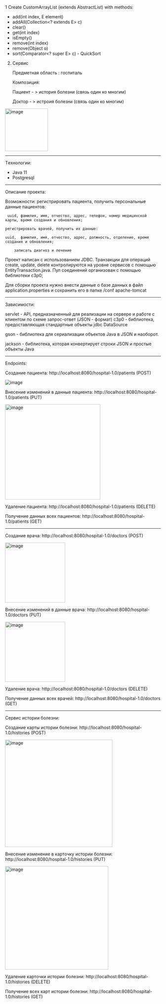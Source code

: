 1  Create CustomArrayList (extends AbstractList) with methods:
 - add(int index, E element)
 - addAll(Collection<? extends E> c)
 - clear()
 - get(int index)
 - isEmpty()
 - remove(int index)
 - remove(Object o)
 - sort(Comparator<? super E> c) - QuickSort


2. Сервис

   Предметная область : госпиталь

   Композиция:

   Пациент - >  история болезни (связь один ко многим)

   Доктор - >  истроия болезни (связь один ко многим)

<img width="138" alt="image" src="https://github.com/MMMMr1/intensive/assets/95496893/4720b54c-9d57-434f-88ce-f66b1026c4a3">

_______________________________________________________________________________

Tехнологии:

- Java 11
- Postgresql

______________________________________________________________________________

Описание проекта:

Возможности:    регистрировать пациента, получить персональные данные пациентов:

  	 uuid, фамилия, имя, отчество, адрес, телефон, номер медицинской карты, время создания и обновления;
   
   	регистрировать врачей, получить их данные: 
   
   	uuid,  фамилия, имя, отчество, адрес, должность, отделение, время создания и обновления;
		
  		записать диагноз и лечение

Проект написан с использованием JDBC.
Транзакции для операций create, update, delete контролируются на уровне сервисов с помощью EntityTransaction.java.
Пул соединений организован с помощью библиотеки c3p0;

Для сборки проекта нужно внести данные о базе данных в файл application.properties и сохранить его в папке /conf apache-tomcat

_______________________________________________________________________________   

Зависимости:

servlet -  API, предназначенный для реализации на сервере и работе с клиентом по схеме запрос-ответ (JSON - формат)
c3p0 - библиотека, предоставляющая стандартные объекты jdbc DataSource

gson - библиотека для сериализации объектов Java в JSON и наоборот.

jackson - библиотека, которая конвертирует строки JSON и простые объекты Java

________________________________________________________________________________


Endpoints:

Создание пациента: http://localhost:8080/hospital-1.0/patients (POST)

![image](https://github.com/MMMMr1/intensive/assets/95496893/95890769-29a7-46cf-a63d-4d91a654e5d3)

Внесение изменений в данные пациента: http://localhost:8080/hospital-1.0/patients (PUT)

<img width="308" alt="image" src="https://github.com/MMMMr1/intensive/assets/95496893/684ef0f6-ec54-4d2a-96bb-509566efa4e3">

Удаление пациента: http://localhost:8080/hospital-1.0/patients (DELETE)


Получение данных всех пациентов: http://localhost:8080/hospital-1.0/patients (GET)

_________________________________________________________________________________

Создание врача: http://localhost:8080/hospital-1.0/doctors (POST)

<img width="194" alt="image" src="https://github.com/MMMMr1/intensive/assets/95496893/4d080003-7fa8-4643-a092-c6aa37777380">


Внесение изменений в данные врача: http://localhost:8080/hospital-1.0/doctors (PUT)

<img width="194" alt="image" src="https://github.com/MMMMr1/intensive/assets/95496893/4d080003-7fa8-4643-a092-c6aa37777380">


Удаление врача: http://localhost:8080/hospital-1.0/doctors (DELETE)


Получение данных всех врачей: http://localhost:8080/hospital-1.0/doctors (GET)


_________________________________________________________________________________
Сервис истории болезни:

Создание карты истории болезни: http://localhost:8080/hospital-1.0/histories (POST)

<img width="347" alt="image" src="https://github.com/MMMMr1/intensive/assets/95496893/0b742ace-e2bf-414e-b5a1-4a77c2084a0a">

Внесение изменение в карточку истории болезни: http://localhost:8080/hospital-1.0/histories (PUT)

<img width="334" alt="image" src="https://github.com/MMMMr1/intensive/assets/95496893/27ea9f46-5a87-448e-b8ff-d602773ee35b">

Удаление карточки истории болезни: http://localhost:8080/hospital-1.0/histories (DELETE)

Получение всех карт истории болезни: http://localhost:8080/hospital-1.0/histories (GET)
